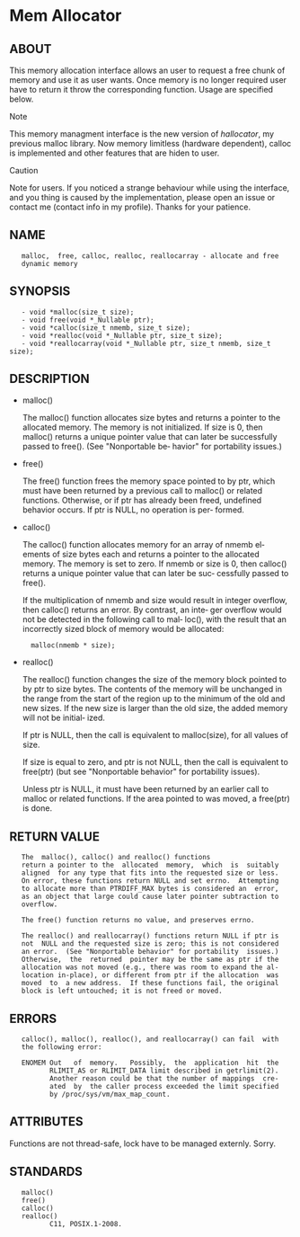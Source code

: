 # Mem Allocator

## ABOUT

This memory allocation interface allows an user to
request a free chunk of memory and use it as user wants.
Once memory is no longer required user have to return it
throw the corresponding function. Usage are specified below.

> [!NOTE]
> This memory managment interface is the new version of
> *hallocator*, my previous malloc library. Now memory
> limitless (hardware dependent), calloc is implemented
> and other features that are hiden to user.

> [!CAUTION]
> Note for users. If you noticed a strange behaviour while
> using the interface, and you thing is caused by the
> implementation, please open an issue or contact me
> (contact info in my profile). Thanks for your patience.

## NAME
       malloc,  free, calloc, realloc, reallocarray - allocate and free
       dynamic memory

## SYNOPSIS
       - void *malloc(size_t size);
       - void free(void *_Nullable ptr);
       - void *calloc(size_t nmemb, size_t size);
       - void *realloc(void *_Nullable ptr, size_t size);
       - void *reallocarray(void *_Nullable ptr, size_t nmemb, size_t size);


## DESCRIPTION
   - malloc()

       The malloc() function allocates size bytes and returns a pointer
       to  the  allocated  memory.   The memory is not initialized.  If
       size is 0, then malloc() returns a unique pointer value that can
       later be successfully passed to free().  (See  "Nonportable  be‐
       havior" for portability issues.)

   - free()

       The  free()  function  frees the memory space pointed to by ptr,
       which must have been returned by a previous call to malloc()  or
       related functions.  Otherwise, or if ptr has already been freed,
       undefined behavior occurs.  If ptr is NULL, no operation is per‐
       formed.

   - calloc()

       The calloc() function allocates memory for an array of nmemb el‐
       ements of size bytes each and returns a pointer to the allocated
       memory.  The memory is set to zero.  If nmemb or size is 0, then
       calloc()  returns  a unique pointer value that can later be suc‐
       cessfully passed to free().

       If the multiplication of nmemb and size would result in  integer
       overflow, then calloc() returns an error.  By contrast, an inte‐
       ger overflow would not be detected in the following call to mal‐
       loc(), with the result that an incorrectly sized block of memory
       would be allocated:

           malloc(nmemb * size);

   - realloc()

       The  realloc()  function  changes  the  size of the memory block
       pointed to by ptr to size bytes.  The  contents  of  the  memory
       will  be  unchanged in the range from the start of the region up
       to the minimum of the old and new sizes.  If  the  new  size  is
       larger  than the old size, the added memory will not be initial‐
       ized.

       If ptr is NULL, then the call is equivalent to malloc(size), for
       all values of size.

       If size is equal to zero, and ptr is not NULL, then the call  is
       equivalent  to  free(ptr)  (but  see  "Nonportable behavior" for
       portability issues).

       Unless ptr is NULL, it must have been  returned  by  an  earlier
       call to malloc or related functions.  If the area pointed to was
       moved, a free(ptr) is done.

## RETURN VALUE

       The  malloc(), calloc() and realloc() functions
       return a pointer to the  allocated  memory,  which  is  suitably
       aligned  for any type that fits into the requested size or less.
       On error, these functions return NULL and set errno.  Attempting
       to allocate more than PTRDIFF_MAX bytes is considered an  error,
       as an object that large could cause later pointer subtraction to
       overflow.

       The free() function returns no value, and preserves errno.

       The realloc() and reallocarray() functions return NULL if ptr is
       not  NULL and the requested size is zero; this is not considered
       an error.  (See "Nonportable behavior" for portability  issues.)
       Otherwise,  the  returned  pointer may be the same as ptr if the
       allocation was not moved (e.g., there was room to expand the al‐
       location in-place), or different from ptr if the allocation  was
       moved  to  a new address.  If these functions fail, the original
       block is left untouched; it is not freed or moved.

## ERRORS

       calloc(), malloc(), realloc(), and reallocarray() can fail  with
       the following error:

       ENOMEM Out   of  memory.   Possibly,  the  application  hit  the
              RLIMIT_AS or RLIMIT_DATA limit described in getrlimit(2).
              Another reason could be that the number of mappings  cre‐
              ated  by  the caller process exceeded the limit specified
              by /proc/sys/vm/max_map_count.

## ATTRIBUTES

Functions are not thread-safe, lock have to be managed externly.
Sorry.

## STANDARDS
       malloc()
       free()
       calloc()
       realloc()
              C11, POSIX.1-2008.

